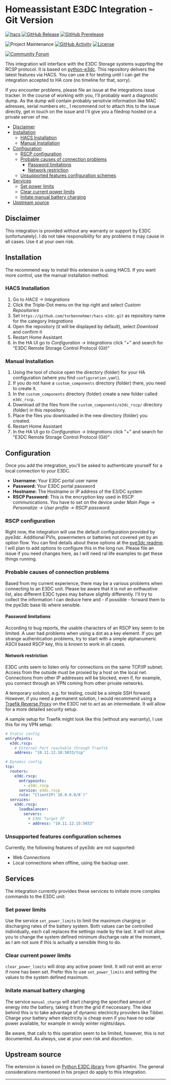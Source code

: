 # Homeassistant E3DC Integration - Git Version

[![hacs][hacs-shield]][hacs]
[![GitHub Release][releases-shield]][releases]
[![GitHub Prerelease][prereleases-shield]][releases]

![Project Maintenance][maintainer]
[![GitHub Activity][commits-shield]][commits]
[![License][license-shield]](LICENSE)

<!-- [![BuyMeCoffee][buymecoffeebadge]][buymecoffee] -->
<!-- [![Discord][discord-shield]][discord] -->
[![Community Forum][forum-shield]][forum]

This integration will interface with the E3DC Storage systems supprting the RCSP
protocol. It is based on [python-e3dc](https://github.com/fsantini/python-e3dc).
This repository delivers the latest features via HACS. You can use it for
testing until I can get the integration accepted to HA core (no timeline for
that, sorry).

If you encounter problems, please file an issue at the integrations issue
tracker. In the course of working with you, I'll probably want a diagnostic
dump. As the dump will contain probably sensitvie information like MAC adresses,
serial numbers etc., I recommend not to attach this to the issue directly, get
in touch on the issue and I'll give you a filedrop hosted on a private server of
me.

- [Disclaimer](#disclaimer)
- [Installation](#installation)
  - [HACS Installation](#hacs-installation)
  - [Manual Installation](#manual-installation)
- [Configuration](#configuration)
  - [RSCP configuration](#rscp-configuration)
  - [Probable causes of connection problems](#probable-causes-of-connection-problems)
    - [Password limitations](#password-limitations)
    - [Network restriction](#network-restriction)
  - [Unsupported features configuration schemes](#unsupported-features-configuration-schemes)
- [Services](#services)
  - [Set power limits](#set-power-limits)
  - [Clear current power limits](#clear-current-power-limits)
  - [Initate manual battery charging](#initate-manual-battery-charging)
- [Upstream source](#upstream-source)

## Disclaimer

This integration is provided without any warranty or support by E3DC
(unfortunately). I do not take responsibility for any problems it may cause in
all cases. Use it at your own risk.

## Installation

The recommend way to install this extension is using HACS. If you want more
control, use the manual installation method.

### HACS Installation

1. Go to *HACS -> Integrations*
1. Click the Triple-Dot menu on the top right and select *Custom Repositories*
1. Set `https://github.com/torbennehmer/hacs-e3dc.git` as repository name for
   the category *Integrations*
1. Open the repository (it will be displayed by default), select *Download* and
   confirm it
1. Restart Home Assistant
1. In the HA UI go to *Configuration -> Integrations* click "+" and search for
   "E3DC Remote Storage Control Protocol (Git)"

### Manual Installation

1. Using the tool of choice open the directory (folder) for your HA
   configuration (where you find `configuration.yaml`).
1. If you do not have a `custom_components` directory (folder) there, you need
   to create it.
1. In the `custom_components` directory (folder) create a new folder called
   `e3dc_rscp`.
1. Download *all* the files from the `custom_components/e3dc_rscp/` directory
   (folder) in this repository.
1. Place the files you downloaded in the new directory (folder) you created.
1. Restart Home Assistant
1. In the HA UI go to *Configuration -> Integrations* click "+" and search for
   "E3DC Remote Storage Control Protocol (Git)"

## Configuration

Once you add the integration, you'll be asked to authenticate yourself for a
local connection to your E3DC.

- **Username:** Your E3DC portal user name
- **Password:** Your E3DC portal password
- **Hostname:** The Hostname or IP address of the E3/DC system
- **RSCP Password:** This is the encryption key used in RSCP communications. You
  have to set on the device under *Main Page -> Personalize -> User profile ->
  RSCP password.*

### RSCP configuration

Right now, the integration will use the default configuration provided by
pye3dc. Additional PVIs, powermeters or batteries not covered yet by an option
flow. You can find details about these options at the [pye3dc
readme](https://github.com/fsantini/python-e3dc#configuration). I will plan to
add options to configure this in the long run. Please file an issue if you need
changes here, as I will need ral life examples to get these things running.

### Probable causes of connection problems

Based from my current experience, there may be a various problems when
connecting to an E3DC unit. Please be aware that it is not an exthaustive list,
also different E3DC types may behave slightly differently. I'll try to collect
the information I can deduce here and - if possible - forward them to the pye3dc
base lib where sensible.

#### Password limitations

According to bug reports, the usable characters of an RSCP key seem to be
limited. A user had problems when using a dot as a key element. If you get
strange authentication problems, try to start with a simple alphanumeric ASCII
based RSCP key, this is known to work in all cases.

#### Network restriction

E3DC units seem to listen only for connections on the same TCP/IP subnet. Access
from the outside must be proxied by a host on the local net. Connections from
other IP addresses will be blocked, even if, for example, you connect through an
VPN coming from other private networks.

A temporary solution, e.g. for testing, could be a simple SSH forward. However,
if you need a permanent solution, I would recommend using a [Traefik Reverse
Proxy](https://traefik.io/traefik/) on the E3DC net to act as an intermediate.
It will allow for a more detailed security setup.

A sample setup for Traefik might look like this (without any warranty), I use
this for my VPN setup:

```yaml
# Static config
entryPoints:
  e3dc.rscp:
    # External Port reachable through Traefik
    address: "10.11.12.10:5033/tcp"

# Dynamic config
tcp:
  routers:
    e3dc.rscp:
      entrypoints:
        - e3dc.rscp
      service: e3dc.rscp
      rule: "ClientIP(`10.0.0.0/8`)"
  services:
    e3dc.rscp:
      loadbalancer:
        servers:
          # E3DC Target IP
          - address: "10.11.12.15:5033"
```

### Unsupported features configuration schemes

Currently, the following features of pye3dc are not supported:

- Web Connections
- Local connections when offline, using the backup user.

## Services

The integration currently provides these services to initiate more complex
commands to the E3DC unit:

### Set power limits

Use the service `set_power_limits` to limit the maximum charging or discharging
rates of the battery system. Both values can be controlled individually, each
call replaces the settings made by the last. It will not allow you to change the
system defined minimum discharge rate at the moment, as I am not sure if this is
actually a sensible thing to do.

### Clear current power limits

`clear_power_limits` will drop any active power limit. It will not emit an error
if none has been set. Prefer this to use `set_power_limits` and setting the
values to the system defined maximum.

### Initate manual battery charging

The service `manual_charge` will start charging the specified amount of energy
into the battery, taking it from the grid if neccessary. The idea behind this is
to take advantage of dynamic electricity providers like Tibber. Charge your
battery when electricity is cheap even if you have no solar power available, for
example in windy winter nights/days.

Be aware, that calls to this operation seem to be limited, however, this is not
documented. As always, use at your own risk and discretion.

## Upstream source

The extension is based on [Python E3DC
library](https://github.com/fsantini/python-e3dc) from @fsantini. The general considerations mentioned in his project do apply to this integration.

***

<!--
[buymecoffee]: https://www.buymeacoffee.com/ludeeus
[buymecoffeebadge]: https://img.shields.io/badge/buy%20me%20a%20coffee-donate-yellow.svg?style=for-the-badge
-->
[commits-shield]: https://img.shields.io/github/commit-activity/y/torbennehmer/hacs-e3dc?style=for-the-badge&logo=git
[commits]: https://github.com/torbennehmer/hacs-e3dc/commits/main
<!--
[discord]: https://discord.gg/Qa5fW2R
[discord-shield]: https://img.shields.io/discord/330944238910963714.svg?style=for-the-badge
-->
[forum-shield]: https://img.shields.io/badge/Community%20Forum-Home%20Assistant-blue?style=for-the-badge&logo=homeassistant
[forum]: https://community.home-assistant.io/t/e3dc-remote-storage-control-protocol-rscp/595280
[hacs]: https://github.com/hacs/integration
[hacs-shield]: https://img.shields.io/badge/HACS-Custom-41BDF5.svg?style=for-the-badge&logo=homeassistantcommunitystore
[license-shield]: https://img.shields.io/github/license/torbennehmer/hacs-e3dc?style=for-the-badge&color=blue&logo=gnu
[maintainer]: https://img.shields.io/badge/Maintainer-Torben%20Nehmer-blue?style=for-the-badge&logo=github
[prereleases-shield]: https://img.shields.io/github/v/release/torbennehmer/hacs-e3dc?include_prereleases&style=for-the-badge&logo=git
[releases-shield]: https://img.shields.io/github/v/release/torbennehmer/hacs-e3dc?style=for-the-badge&logo=homeassistantcommunitystore
[releases]: https://github.com/torbennehmer/hacs-e3dc/releases

